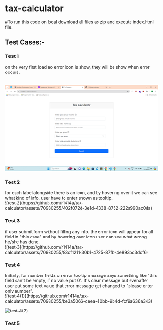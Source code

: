 # tax-calculator

#To run this code on local download all files as zip and execute index.html file.


<h2>Test Cases:-</h2>

<h3><b>Test 1</b></h3>
on the very first load no error icon is show, they will be show when error occurs.
<br/>
<br/>
<br/>

<img src="/test-cases/test-1.png" />


<h3><b>Test 2</b></h3>
for each label alongside there is an icon, and by hovering over it we can see what kind of info. user have to enter shown as tooltip.
<br/>
![test-2](https://github.com/r1414a/tax-calculator/assets/70930255/402f072d-3e1d-4338-8752-222a990ac0da)


<h3><b>Test 3</b></h3>
if user submit form without filling any info. the error icon will appear for all field in "this case" and by hovering over icon user can see what wrong he/she has done.
<br/>
![test-3](https://github.com/r1414a/tax-calculator/assets/70930255/83cf1211-30b1-4725-87fb-4e893bc3dcf6)


<h3><b>Test 4</b></h3>
Initially, for number fields on error tooltip message says something like "this field can't be empty, if no value put 0". It's clear message but evenafter user put some text value that error message get changed to "please enter only number".
<br/>
![test-4(1)](https://github.com/r1414a/tax-calculator/assets/70930255/be3a5066-ceea-40bb-9b4d-fcf9a636a343)

![test-4(2)](https://github.com/r1414a/tax-calculator/assets/70930255/2288f3e5-ae2c-42e4-87ea-e42e3e807c67)



<h3><b>Test 5</b></h3>
